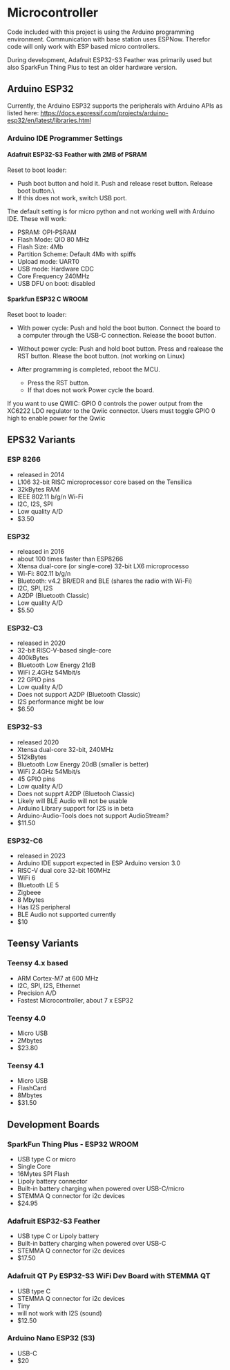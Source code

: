 # Microcontroller

Code included with this project is using the Arduino programming environment. Communication with base station uses ESPNow. Therefor code will only work with ESP based micro controllers.

During development, Adafruit ESP32-S3 Feather was primarily used but also SparkFun Thing Plus to test an older hardware version.

## Arduino ESP32

Currently, the Arduino ESP32 supports the peripherals with Arduino APIs as listed here: https://docs.espressif.com/projects/arduino-esp32/en/latest/libraries.html

### Arduino IDE Programmer Settings

#### Adafruit ESP32-S3 Feather with 2MB of PSRAM

Reset to boot loader: 

- Push boot button and hold it. Push and release reset button. Release boot button.\
- If this does not work, switch USB port.

The default setting is for micro python and not working well with Arduino IDE. These will work:

- PSRAM: OPI-PSRAM
- Flash Mode: QIO 80 MHz
- Flash Size: 4Mb
- Partition Scheme: Default 4Mb with spiffs
- Upload mode: UART0
- USB mode: Hardware CDC
- Core Frequency 240MHz
- USB DFU on boot: disabled

#### Sparkfun ESP32 C WROOM

Reset boot to loader: 

- With power cycle: Push and hold the boot button. Connect the board to a computer through the USB-C connection. Release the booot button.

- Without power cycle: Push and hold boot button. Press and realease the RST button. Rlease the boot button. (not working on Linux)
- After programming is completed, reboot the MCU.
    - Press the RST button.
    - If that does not work Power cycle the board.

If you want to use QWIIC: GPIO 0 controls the power output from the XC6222 LDO regulator to the Qwiic connector. Users must toggle GPIO 0 high to enable power for the Qwiic 

## EPS32 Variants

### ESP 8266
- released in 2014
- L106 32-bit RISC microprocessor core based on the Tensilica
- 32kBytes RAM
- IEEE 802.11 b/g/n Wi-Fi
- I2C, I2S, SPI
- Low quality A/D
- $3.50

### ESP32 
- released in 2016
- about 100 times faster than ESP8266
- Xtensa dual-core (or single-core) 32-bit LX6 microprocesso
- Wi-Fi: 802.11 b/g/n
- Bluetooth: v4.2 BR/EDR and BLE (shares the radio with Wi-Fi)
- I2C, SPI, I2S
- A2DP (Bluetooth Classic)
- Low quality A/D
- $5.50
  
### ESP32-C3
- released in 2020
- 32-bit RISC-V-based single-core
- 400kBytes
- Bluetooth Low Energy 21dB
- WiFi 2.4GHz 54Mbit/s
- 22 GPIO pins
- Low quality A/D
- Does not support A2DP (Bluetooth Classic)
- I2S performance might be low
- $6.50
  
### ESP32-S3
- released 2020
- Xtensa dual-core 32-bit, 240MHz
- 512kBytes
- Bluetooth Low Energy 20dB (smaller is better)
- WiFi 2.4GHz 54Mbit/s
- 45 GPIO pins
- Low quality A/D
- Does not supprt A2DP (Bluetooh Classic)
- Likely will BLE Audio will not be usable
- Arduino Library support for I2S is in beta
- Arduino-Audio-Tools does not support AudioStream?
- $11.50
  
### ESP32-C6
- released in 2023
- Arduino IDE support expected in ESP Arduino version 3.0
- RISC-V dual core 32-bit 160MHz
- WiFi 6
- Bluetooth LE 5
- Zigbeee
- 8 Mbytes
- Has I2S peripheral
- BLE Audio not supported currently
- $10

## Teensy Variants

### Teensy 4.x based
- ARM Cortex-M7 at 600 MHz
- I2C, SPI, I2S, Ethernet
- Precision A/D
- Fastest Microcontroller, about 7 x ESP32

### Teensy 4.0
- Micro USB
- 2Mbytes
- $23.80

### Teensy 4.1
- Micro USB
- FlashCard
- 8Mbytes
- $31.50

## Development Boards

### SparkFun Thing Plus - ESP32 WROOM
- USB type C  or micro
- Single Core
- 16Mytes SPI Flash
- Lipoly battery connector
- Built-in battery charging when powered over USB-C/micro
- STEMMA Q connector for i2c devices
- $24.95

### Adafruit ESP32-S3 Feather
- USB type C or Lipoly battery
- Built-in battery charging when powered over USB-C
- STEMMA Q connector for i2c devices
- $17.50

### Adafruit QT Py ESP32-S3 WiFi Dev Board with STEMMA QT
- USB type C
- STEMMA Q connector for i2c devices
- Tiny
- will not work with I2S (sound)
- $12.50

### Arduino Nano ESP32 (S3)
- USB-C
- $20
